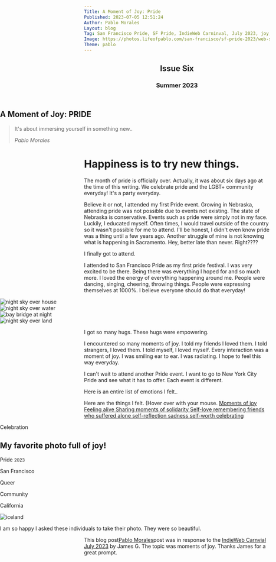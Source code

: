 ```yaml
---
Title: A Moment of Joy: Pride
Published: 2023-07-05 12:51:24
Author: Pablo Morales
Layout: blog
Tag: San Francisco Pride, SF Pride, IndieWeb Carninval, July 2023, joy, pride
Image: https://photos.lifeofpablo.com/san-francisco/sf-pride-2023/web-sized/7.jpeg
Theme: pablo
---
```

<style>
@import "https://pabs.tech/media/css/tachyons.css";
body {
overflow-x: hidden;
}
.full-width {
	left: 50%;
	margin-left: -50vw;
	margin-right: -50vw;
	max-width: 100vw;
	position: relative;
	right: 50%;
	width: 100vw;
}
</style>
<div class="full-width">
<article class="athelas">
  <div class="vh-100 dt w-100 tc bg-dark-gray white cover" style="background:url(https://photos.lifeofpablo.com/san-francisco/sf-pride-2023/web-sized/7.jpeg) no-repeat center;">
    <div class="dtc v-mid">
      <header class="white-70">
        <h2 class="f6 fw1 ttu tracked mb2 lh-title">Issue Six</h2>
        <h3 class="f6 fw1 lh-title">Summer 2023</h3>
      </header>
      <h1 class="f1 f-headline-l fw1 i purple"><span class="dark-green">A</span> <span class="orange">Moment</span> of Joy: <span class="dark-red">P</span><span class="orange">R</span><span class="yellow">I</span><span class="green">D</span><span class="blue">E</span></h1>
      <blockquote class="ph0 mh0 measure f4 lh-copy center">
        <p class="fw1 purple">
          It's about immersing yourself in something new..
        </p>
        <cite class="f6 ttu tracked fs-normal">Pablo Morales</cite>
      </blockquote>
    </div>
  </div>
</div>
  <div class="center measure-wide f5 pv5 lh-copy ph2" markdown="1">
  <h1 class="f1 lh-title">Happiness is to try new things.</h1>
<div class="f3 lh-copy" markdown="1">

The month of pride is officially over. Actually, it was about six days ago at the time of this writing.  We celebrate pride and the LGBT+ community everyday! It's a party everyday. 

Believe it or not, I attended my first Pride event. Growing in Nebraska, attending pride was not possible due to events not existing. The state of Nebraska is conservative. Events such as pride were simply not in my face. Luckily, I educated myself. Often times, I would travel outside of the country so it wasn't possible for me to attend. I'll be honest, I didn't even know pride was a thing until a few years ago.  Another struggle of mine is not knowing what is happening in Sacramento. Hey, better late than never. Right????

 I finally got to attend.

 I attended to San Francisco Pride as my first pride festival. I was very excited to be there. Being there was everything I hoped for and so much more. I loved the energy of everything happening around me. People were dancing, singing, cheering, throwing things. People were expressing themselves at 1000%. I believe everyone should do that everyday!

<section class="cf full-width">
  <div class="fl w-50 w-25-ns"><img class="db w-100" src="https://photos.lifeofpablo.com/san-francisco/sf-pride-2023/web-sized/10.jpeg" alt="night sky over house"></div>
  <div class="fl w-50 w-25-ns"><img class="db w-100" src="https://photos.lifeofpablo.com/san-francisco/sf-pride-2023/web-sized/16.jpg" alt="night sky over water"></div>
  <div class="fl w-50 w-25-ns"><img class="db w-100" src="https://photos.lifeofpablo.com/san-francisco/sf-pride-2023/web-sized/6.jpeg" alt="bay bridge at night"></div>
  <div class="fl w-50 w-25-ns"><img class="db w-100" src="https://photos.lifeofpablo.com/san-francisco/sf-pride-2023/web-sized/1.jpeg" alt="night sky over land"></div>


</section>

I got so many hugs. These hugs were empowering. 

I encountered so many moments of joy. I told my friends I loved them. I told strangers, I loved them. I told myself, I loved myself. Every interaction was a moment of joy. I was smiling ear to ear. I was radiating. I hope to feel this way everyday. 

I can't wait to attend another Pride event. I want to go to New York City Pride and see what it has to offer. Each event is different.

</div>


<div class="pa4 lh-copy">
<p class="f3 lh-copy center blue"> Here is an entire list of emotions I felt..</p>
Here are the things I felt. (Hover over with your mouse.
  <a class="f4 fw6 db black link green" href="#0">Moments of joy </a>
  <a class="f4 fw6 db black link dark-blue" href="#0">Feeling alive </a>
  <a class="f4 fw6 db black link hot-pink" href="#0">Sharing moments of solidarity </a>
  <a class="f4 fw6 db black link hot-red" href="#0">Self-love </a>
  <a class="f4 fw6 db black link dark-red" href="#0">remembering friends who suffered alone </a>
  <a class="f4 fw6 db black link red" href="#0">self-reflection </a>
  <a class="f4 fw6 db black link purple" href="#0">sadness </a>
  <a class="f4 fw6 db black link light-purple" href="#0">self-worth </a>
  <a class="f4 fw6 db black link dark-pink" href="#0">celebrating </a>

</div>

<div class="full-width bg-hot-pink">

<article class="cf pa3 pa4-m pa5-l mw9 center">
  <div class="fr w-100 w-80-l">
    <p class="f5">
      Celebration
    </p>
    <h1 class="f2 f1-l lh-title mt0 mb4 mb5-ns yellow">
      My favorite photo full of joy!
    </h1>
  </div>
  <div class="f6 lh-copy fl w-100 mb4">
    <div class="fl-ns w-100 w-20-l pr3-m pr5-l f4 white">
      <p>
        Pride <small class="fw6">2023</small>
      </p> 
    </div>
    <div class="fl-ns w-50-m w-20-l pr3-m pr5-l f4 white">
      <p>
        San Francisco
      </p> 
    </div>
    <div class="fl-ns w-50-m w-20-l pr3-m pr5-l f4 white">
      <p>
        Queer
      </p> 
    </div>
    <div class="fl-ns w-50-m w-20-l pr3-m pr5-l f4 white">
      <p>
        Community
      </p>
    </div>
    <div class="fl-ns w-50-m w-20-l pr3-m pr5-l f4 white">
      <p>
        California
      </p>
    </div>
  </div>
  <img src="https://photos.lifeofpablo.com/san-francisco/sf-pride-2023/web-sized/10.jpeg" class="db" alt="iceland"/>
<p class="f3 lh-copy center white"> I am so happy I asked these individuals to take their photo. They were so beautiful.</p>
</article>
</div>



<div class="h-entry">
<p class="f3 lh-copy center hot-pink">This blog post<a href="https://lifeofpablo.com/" class="u-url p-name">Pablo Morales</a>post was in response to the <a class="u-in-reply-to" href="https://jamesg.blog/2023/07/01/indieweb-carnival/">IndieWeb Carnvial July 2023</a> by James G. The topic was moments of joy. Thanks James for a great prompt.</p>
</div>

  </div>
</article>
